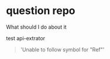 # question repo

What should I do about it

test api-extrator

> 'Unable to follow symbol for "Ref"'
